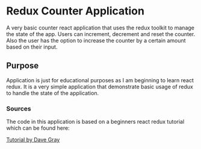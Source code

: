 # Redux Counter Application

A very basic counter react application that uses the redux toolkit to manage the state of the app. Users can increment, decrement and reset the counter. Also the user has the option to increase the counter by a certain amount based on their input.

## Purpose

Application is just for educational purposes as I am beginning to learn react redux. It is a very simple application that demonstrate basic usage of redux to handle the state of the application.

### Sources

The code in this application is based on a beginners react redux tutorial which can be found here:

[Tutorial by Dave Gray](https://www.youtube.com/watch?v=u3KlatzB7GM&list=PL0Zuz27SZ-6M1J5I1w2-uZx36Qp6qhjKo&ab_channel=DaveGray)
